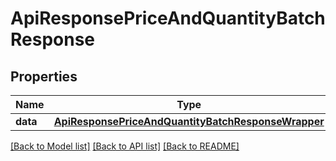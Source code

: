 # ApiResponsePriceAndQuantityBatchResponse

## Properties
Name | Type | Description | Notes
------------ | ------------- | ------------- | -------------
**data** | [**ApiResponsePriceAndQuantityBatchResponseWrapper**](ApiResponsePriceAndQuantityBatchResponseWrapper.md) |  | [optional] 

[[Back to Model list]](../README.md#documentation-for-models) [[Back to API list]](../README.md#documentation-for-api-endpoints) [[Back to README]](../README.md)

